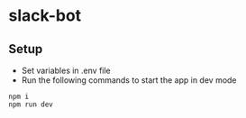 # slack-bot
## Setup

- Set variables in .env file
- Run the following commands to start the app in dev mode
```
npm i
npm run dev
```
